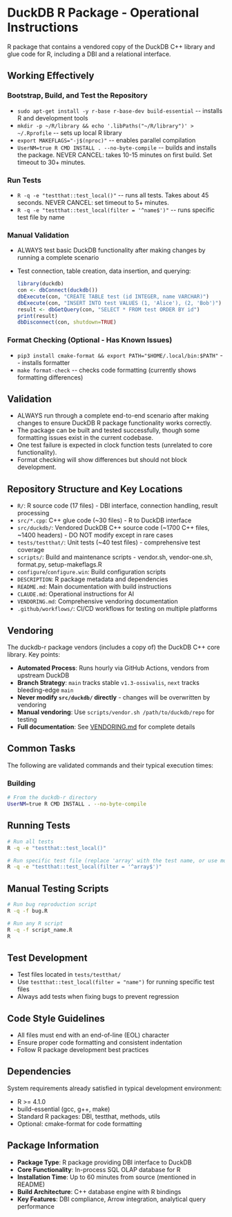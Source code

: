 # DuckDB R Package - Operational Instructions

R package that contains a vendored copy of the DuckDB C++ library and glue code for R, including a DBI and a relational interface.

## Working Effectively

### Bootstrap, Build, and Test the Repository

- `sudo apt-get install -y r-base r-base-dev build-essential` -- installs R and development tools
- `mkdir -p ~/R/library && echo '.libPaths("~/R/library")' > ~/.Rprofile` -- sets up local R library
- `export MAKEFLAGS="-j$(nproc)"` -- enables parallel compilation
- `UserNM=true R CMD INSTALL . --no-byte-compile` -- builds and installs the package. NEVER CANCEL: takes 10-15 minutes on first build. Set timeout to 30+ minutes.

### Run Tests

- `R -q -e "testthat::test_local()"` -- runs all tests. Takes about 45 seconds. NEVER CANCEL: set timeout to 5+ minutes.
- `R -q -e "testthat::test_local(filter = '^name$')"` -- runs specific test file by name

### Manual Validation

- ALWAYS test basic DuckDB functionality after making changes by running a complete scenario
- Test connection, table creation, data insertion, and querying:

    ```r
    library(duckdb)
    con <- dbConnect(duckdb())
    dbExecute(con, "CREATE TABLE test (id INTEGER, name VARCHAR)")
    dbExecute(con, "INSERT INTO test VALUES (1, 'Alice'), (2, 'Bob')")
    result <- dbGetQuery(con, "SELECT * FROM test ORDER BY id")
    print(result)
    dbDisconnect(con, shutdown=TRUE)
    ```

### Format Checking (Optional - Has Known Issues)

- `pip3 install cmake-format && export PATH="$HOME/.local/bin:$PATH"` -- installs formatter
- `make format-check` -- checks code formatting (currently shows formatting differences)

## Validation

- ALWAYS run through a complete end-to-end scenario after making changes to ensure DuckDB R package functionality works correctly.
- The package can be built and tested successfully, though some formatting issues exist in the current codebase.
- One test failure is expected in clock function tests (unrelated to core functionality).
- Format checking will show differences but should not block development.

## Repository Structure and Key Locations

- `R/`: R source code (17 files) - DBI interface, connection handling, result processing
- `src/*.cpp`: C++ glue code (~30 files) - R to DuckDB interface
- `src/duckdb/`: Vendored DuckDB C++ source code (~1700 C++ files, ~1400 headers) - DO NOT modify except in rare cases
- `tests/testthat/`: Unit tests (~40 test files) - comprehensive test coverage
- `scripts/`: Build and maintenance scripts - vendor.sh, vendor-one.sh, format.py, setup-makeflags.R
- `configure`/`configure.win`: Build configuration scripts
- `DESCRIPTION`: R package metadata and dependencies
- `README.md`: Main documentation with build instructions
- `CLAUDE.md`: Operational instructions for AI
- `VENDORING.md`: Comprehensive vendoring documentation
- `.github/workflows/`: CI/CD workflows for testing on multiple platforms

## Vendoring

The duckdb-r package vendors (includes a copy of) the DuckDB C++ core library. Key points:

- **Automated Process**: Runs hourly via GitHub Actions, vendors from upstream DuckDB
- **Branch Strategy**: `main` tracks stable `v1.3-ossivalis`, `next` tracks bleeding-edge `main`
- **Never modify `src/duckdb/` directly** - changes will be overwritten by vendoring
- **Manual vendoring**: Use `scripts/vendor.sh /path/to/duckdb/repo` for testing
- **Full documentation**: See [VENDORING.md](VENDORING.md) for complete details

## Common Tasks

The following are validated commands and their typical execution times:

### Building

```bash
# From the duckdb-r directory
UserNM=true R CMD INSTALL . --no-byte-compile
```

## Running Tests

```bash
# Run all tests
R -q -e "testthat::test_local()"

# Run specific test file (replace 'array' with the test name, or use more complex regex)
R -q -e "testthat::test_local(filter = '^array$')"
```

## Manual Testing Scripts

```bash
# Run bug reproduction script
R -q -f bug.R

# Run any R script
R -q -f script_name.R
R
```

## Test Development

- Test files located in `tests/testthat/`
- Use `testthat::test_local(filter = "name")` for running specific test files
- Always add tests when fixing bugs to prevent regression

## Code Style Guidelines

- All files must end with an end-of-line (EOL) character
- Ensure proper code formatting and consistent indentation
- Follow R package development best practices

## Dependencies

System requirements already satisfied in typical development environment:
- R >= 4.1.0
- build-essential (gcc, g++, make)
- Standard R packages: DBI, testthat, methods, utils
- Optional: cmake-format for code formatting

## Package Information

- **Package Type**: R package providing DBI interface to DuckDB
- **Core Functionality**: In-process SQL OLAP database for R
- **Installation Time**: Up to 60 minutes from source (mentioned in README)
- **Build Architecture**: C++ database engine with R bindings
- **Key Features**: DBI compliance, Arrow integration, analytical query performance
